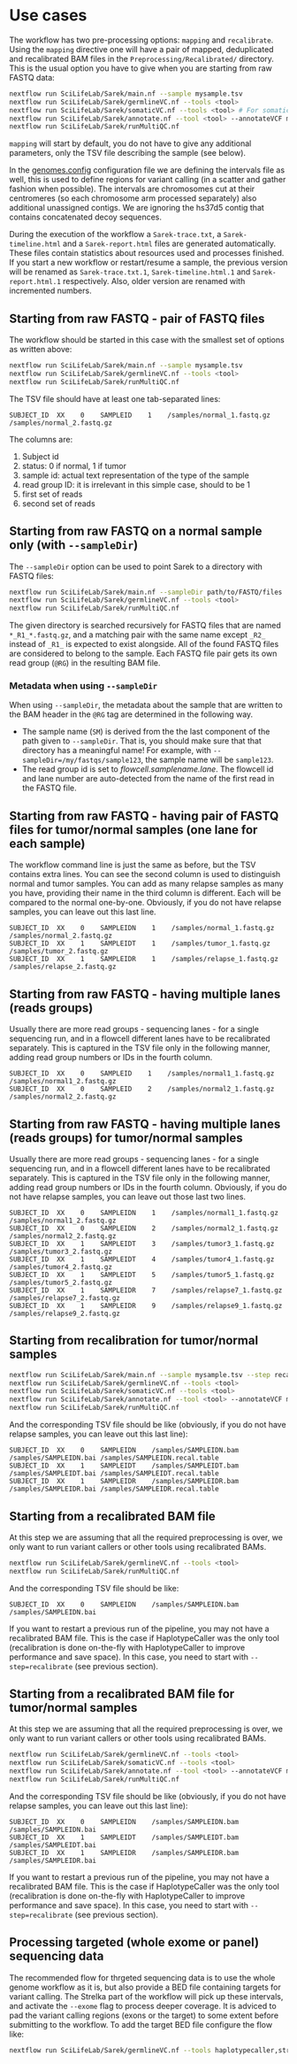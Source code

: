 # Use cases

The workflow has two pre-processing options: `mapping` and `recalibrate`.
Using the `mapping` directive one will have a pair of mapped, deduplicated and recalibrated BAM files in the `Preprocessing/Recalibrated/` directory.
This is the usual option you have to give when you are starting from raw FASTQ data:

```bash
nextflow run SciLifeLab/Sarek/main.nf --sample mysample.tsv
nextflow run SciLifeLab/Sarek/germlineVC.nf --tools <tool>
nextflow run SciLifeLab/Sarek/somaticVC.nf --tools <tool> # For somatic only
nextflow run SciLifeLab/Sarek/annotate.nf --tool <tool> --annotateVCF myfile.vcf # For somatic only
nextflow run SciLifeLab/Sarek/runMultiQC.nf
```

`mapping` will start by default, you do not have to give any additional parameters, only the TSV file describing the sample (see below).

In the [genomes.config](https://github.com/SciLifeLab/Sarek/blob/master/conf/genomes.config) configuration file we are defining the intervals file as well, this is used to define regions for variant calling (in a scatter and gather fashion when possible).
The intervals are chromosomes cut at their centromeres (so each chromosome arm processed separately) also additional unassigned contigs.
We are ignoring the hs37d5 contig that contains concatenated decoy sequences.

During the execution of the workflow a `Sarek-trace.txt`, a `Sarek-timeline.html` and a `Sarek-report.html` files are generated automatically.
These files contain statistics about resources used and processes finished.
If you start a new workflow or restart/resume a sample, the previous version will be renamed as `Sarek-trace.txt.1`, `Sarek-timeline.html.1` and `Sarek-report.html.1` respectively.
Also, older version are renamed with incremented numbers.

## Starting from raw FASTQ - pair of FASTQ files

The workflow should be started in this case with the smallest set of options as written above:

```bash
nextflow run SciLifeLab/Sarek/main.nf --sample mysample.tsv
nextflow run SciLifeLab/Sarek/germlineVC.nf --tools <tool>
nextflow run SciLifeLab/Sarek/runMultiQC.nf
```

The TSV file should have at least one tab-separated lines:

```
SUBJECT_ID  XX    0    SAMPLEID    1    /samples/normal_1.fastq.gz    /samples/normal_2.fastq.gz
```

The columns are:

1. Subject id
2. status: 0 if normal, 1 if tumor
3. sample id: actual text representation of the type of the sample
4. read group ID: it is irrelevant in this simple case, should to be 1
5. first set of reads
6. second set of reads

## Starting from raw FASTQ on a normal sample only (with `--sampleDir`)

The `--sampleDir` option can be used to point Sarek to a directory with FASTQ files:
```bash
nextflow run SciLifeLab/Sarek/main.nf --sampleDir path/to/FASTQ/files
nextflow run SciLifeLab/Sarek/germlineVC.nf --tools <tool>
nextflow run SciLifeLab/Sarek/runMultiQC.nf
```
The given directory is searched recursively for FASTQ files that are named `*_R1_*.fastq.gz`, and a matching pair with the same name except `_R2_` instead of `_R1_` is expected to exist alongside.
All of the found FASTQ files are considered to belong to the sample.
Each FASTQ file pair gets its own read group (`@RG`) in the resulting BAM file.

### Metadata when using `--sampleDir`

When using `--sampleDir`, the metadata about the sample that are written to the BAM header in the `@RG` tag are determined in the following way.

- The sample name (`SM`) is derived from the the last component of the path given to `--sampleDir`.
That is, you should make sure that that directory has a meaningful name! For example, with `--sampleDir=/my/fastqs/sample123`, the sample name will be `sample123`.
- The read group id is set to *flowcell.samplename.lane*.
The flowcell id and lane number are auto-detected from the name of the first read in the FASTQ file.

## Starting from raw FASTQ - having pair of FASTQ files for tumor/normal samples (one lane for each sample)

The workflow command line is just the same as before, but the TSV contains extra lines.
You can see the second column is used to distinguish normal and tumor samples.
You can add as many relapse samples as many you have, providing their name in the third column is different.
Each will be compared to the normal one-by-one.
Obviously, if you do not have relapse samples, you can leave out this last line.

```
SUBJECT_ID  XX    0    SAMPLEIDN    1    /samples/normal_1.fastq.gz    /samples/normal_2.fastq.gz
SUBJECT_ID  XX    1    SAMPLEIDT    1    /samples/tumor_1.fastq.gz    /samples/tumor_2.fastq.gz
SUBJECT_ID  XX    1    SAMPLEIDR    1    /samples/relapse_1.fastq.gz    /samples/relapse_2.fastq.gz
```

## Starting from raw FASTQ - having multiple lanes (reads groups)

Usually there are more read groups - sequencing lanes - for a single sequencing run, and in a flowcell different lanes have to be recalibrated separately.
This is captured in the TSV file only in the following manner, adding read group numbers or IDs in the fourth column.

```
SUBJECT_ID  XX    0    SAMPLEID    1    /samples/normal1_1.fastq.gz    /samples/normal1_2.fastq.gz
SUBJECT_ID  XX    0    SAMPLEID    2    /samples/normal2_1.fastq.gz    /samples/normal2_2.fastq.gz
```

## Starting from raw FASTQ - having multiple lanes (reads groups) for tumor/normal samples

Usually there are more read groups - sequencing lanes - for a single sequencing run, and in a flowcell different lanes have to be recalibrated separately.
This is captured in the TSV file only in the following manner, adding read group numbers or IDs in the fourth column.
Obviously, if you do not have relapse samples, you can leave out those last two lines.

```
SUBJECT_ID  XX    0    SAMPLEIDN    1    /samples/normal1_1.fastq.gz    /samples/normal1_2.fastq.gz
SUBJECT_ID  XX    0    SAMPLEIDN    2    /samples/normal2_1.fastq.gz    /samples/normal2_2.fastq.gz
SUBJECT_ID  XX    1    SAMPLEIDT    3    /samples/tumor3_1.fastq.gz    /samples/tumor3_2.fastq.gz
SUBJECT_ID  XX    1    SAMPLEIDT    4    /samples/tumor4_1.fastq.gz    /samples/tumor4_2.fastq.gz
SUBJECT_ID  XX    1    SAMPLEIDT    5    /samples/tumor5_1.fastq.gz    /samples/tumor5_2.fastq.gz
SUBJECT_ID  XX    1    SAMPLEIDR    7    /samples/relapse7_1.fastq.gz    /samples/relapse7_2.fastq.gz
SUBJECT_ID  XX    1    SAMPLEIDR    9    /samples/relapse9_1.fastq.gz    /samples/relapse9_2.fastq.gz
```

## Starting from recalibration for tumor/normal samples

```bash
nextflow run SciLifeLab/Sarek/main.nf --sample mysample.tsv --step recalibrate
nextflow run SciLifeLab/Sarek/germlineVC.nf --tools <tool>
nextflow run SciLifeLab/Sarek/somaticVC.nf --tools <tool>
nextflow run SciLifeLab/Sarek/annotate.nf --tool <tool> --annotateVCF myfile.vcf
nextflow run SciLifeLab/Sarek/runMultiQC.nf
```

And the corresponding TSV file should be like (obviously, if you do not have relapse samples, you can leave out this last line):

```
SUBJECT_ID  XX    0    SAMPLEIDN    /samples/SAMPLEIDN.bam    /samples/SAMPLEIDN.bai /samples/SAMPLEIDN.recal.table
SUBJECT_ID  XX    1    SAMPLEIDT    /samples/SAMPLEIDT.bam    /samples/SAMPLEIDT.bai /samples/SAMPLEIDT.recal.table
SUBJECT_ID  XX    1    SAMPLEIDR    /samples/SAMPLEIDR.bam    /samples/SAMPLEIDR.bai /samples/SAMPLEIDR.recal.table
```

## Starting from a recalibrated BAM file

At this step we are assuming that all the required preprocessing is over, we only want to run variant callers or other tools using recalibrated BAMs.

```bash
nextflow run SciLifeLab/Sarek/germlineVC.nf --tools <tool>
nextflow run SciLifeLab/Sarek/runMultiQC.nf
```

And the corresponding TSV file should be like:

```
SUBJECT_ID  XX    0    SAMPLEIDN    /samples/SAMPLEIDN.bam    /samples/SAMPLEIDN.bai
```

If you want to restart a previous run of the pipeline, you may not have a recalibrated BAM file.
This is the case if HaplotypeCaller was the only tool (recalibration is done on-the-fly with HaplotypeCaller to improve performance and save space).
In this case, you need to start with `--step=recalibrate` (see previous section).

## Starting from a recalibrated BAM file for tumor/normal samples

At this step we are assuming that all the required preprocessing is over, we only want to run variant callers or other tools using recalibrated BAMs.

```bash
nextflow run SciLifeLab/Sarek/germlineVC.nf --tools <tool>
nextflow run SciLifeLab/Sarek/somaticVC.nf --tools <tool>
nextflow run SciLifeLab/Sarek/annotate.nf --tool <tool> --annotateVCF myfile.vcf
nextflow run SciLifeLab/Sarek/runMultiQC.nf
```

And the corresponding TSV file should be like (obviously, if you do not have relapse samples, you can leave out this last line):

```
SUBJECT_ID  XX    0    SAMPLEIDN    /samples/SAMPLEIDN.bam    /samples/SAMPLEIDN.bai
SUBJECT_ID  XX    1    SAMPLEIDT    /samples/SAMPLEIDT.bam    /samples/SAMPLEIDT.bai
SUBJECT_ID  XX    1    SAMPLEIDR    /samples/SAMPLEIDR.bam    /samples/SAMPLEIDR.bai
```
If you want to restart a previous run of the pipeline, you may not have a recalibrated BAM file.
This is the case if HaplotypeCaller was the only tool (recalibration is done on-the-fly with HaplotypeCaller to improve performance and save space).
In this case, you need to start with `--step=recalibrate` (see previous section).

## Processing targeted (whole exome or panel) sequencing data

The recommended flow for thrgeted sequencing data is to use the whole genome workflow as it is, but also provide a BED file containing targets for variant calling. 
The Strelka part of the workflow will pick up these intervals, and activate the `--exome` flag to process deeper coverage. It is adviced to pad the variant calling 
regions (exons or the target) to some extent before submitting to the workflow. To add the target BED file configure the flow like:

```bash
nextflow run SciLifeLab/Sarek/germlineVC.nf --tools haplotypecaller,strelka,mutect2 --targetBED targets.bed --sample my_panel.tsv
```
